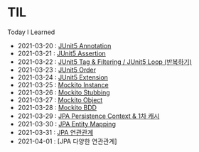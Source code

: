# TIL
Today I Learned

* 2021-03-20 : [JUnit5 Annotation](Junit5/2021-03-20.md) <br>
* 2021-03-21 : [JUnit5 Assertion](Junit5/2021-03-21.md) <br>
* 2021-03-22 : [JUnit5 Tag & Filtering / JUnit5 Loop (반복하기)](Junit5/2021-03-22.md) <br>
* 2021-03-23 : [JUnit5 Order](Junit5/2021-03-23.md) <br>
* 2021-03-24 : [JUnit5 Extension](Junit5/2021-03-24.md) <br>
* 2021-03-25 : [Mockito Instance](Junit5/2021-03-25.md) <br>
* 2021-03-26 : [Mockito Stubbing](Junit5/2021-03-26.md) <br>
* 2021-03-27 : [Mockito Object](Junit5/2021-03-27.md) <br>
* 2021-03-28 : [Mockito BDD](Junit5/2021-03-28.md) <br>
* 2021-03-29 : [JPA Persistence Context & 1차 캐시](JPA/2021-03-29.md) <br>
* 2021-03-30 : [JPA Entity Mapping](JPA/2021-03-30.md) <br>
* 2021-03-31 : [JPA 연관관계](JPA/2021-03-31.md) <br>
* 2021-04-01 : [JPA 다양한 연관관계] <br>
